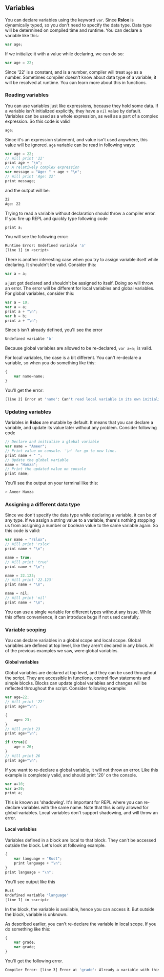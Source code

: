 ## Variables
You can declare variables using the keyword `var`. Since **Rslox** is dynamically typed, so you don't need to specify the data type. Data type will be determined on compiled time and runtime. You can declare a variable like this:
```javascript
var age;
``` 
If we initialize it with a value while declaring, we can do so:
```javascript
var age = 22;
```
Since '22' is a constant, and is a number, compiler will treat `age` as a number. Sometimes compiler doesn't know about data type of a variable, it will be resolved at runtime. You can learn more about this in functions.

### Reading variables
You can use variables just like expressions, because they hold some data. If a variable isn't initialized explicitly, they have a `nil` value by default. Variables can be used as a whole expression, as well as a part of a complex expression. So this code is valid
```javascript
age;
```
Since it's an expression statement, and value isn't used anywhere, this value will be ignored. `age` variable can be read in following ways:
```javascript
var age = 22;
// Will print '22'
print age + "\n";
// A relatively complex expression
var message = "Age: " + age + "\n";
// Will print 'Age: 22'
print message;
``` 
and the output will be:
```bash
22
Age: 22
```

Trying to read a variable without declaration should throw a compiler error. If you fire up REPL and quickly type following code
```javascript
print a;
```

You will see the following error:
```bash
Runtime Error: Undefined variable 'a'
[line 1] in <script>
```

There is another interesting case when you try to assign variable itself while declaring. It shouldn't be valid. Consider this:
```javascript
var a = a;
```
`a` just got declared and shouldn't be assigned to itself. Doing so will throw an error. The error will be different for local variables and global variables. 
For global variables, consider this:
```javascript
var a = 10;
var a = a;
print a + "\n";
var b = b;
print a + "\n";
```
Since `b` isn't already defined, you'll see the error
```bash
Undefined variable 'b'
```
Because global variables are allowed to be re-declared, `var a=a;` is valid.

For local variables, the case is a bit different. You can't re-declare a variable, so when you do something like this:
```javascript
{
    var name=name;
}
``` 
You'll get the error:
```bash
[line 2] Error at 'name': Can't read local variable in its own initializer
```

### Updating variables
Variables in **Rslox** are mutable by default. It means that you can declare a variable, and update its value later without any problem. Consider following code
```javascript
// Declare and initialize a global variable
var name = "Ameer";
// Print value on console. '\n' for go to new line.
print name + " ";
// Update the global variable
name = "Hamza";
// Print the updated value on console
print name;
```
You'll see the output on your terminal like this:
```bash
> Ameer Hamza
```

### Assigning a different data type
Since we don't specify the data type while declaring a variable, it can be of any type. If we assign a string value to a variable, there's nothing stopping us from assigning a number or boolean value to the same variable again. So this code is valid:
```javascript
var name = "rslox";
// Will print 'rslox'
print name + "\n";

name = true;
// Will print 'true'
print name + "\n";

name = 22.123;
// Will print '22.123'
print name + "\n";

name = nil;
// Will print 'nil'
print name + "\n";
```
You can use a single variable for different types without any issue. While this offers convenience, it can introduce bugs if not used carefully. 

### Variable scoping
You can declare variables in a global scope and local scope. Global variables are defined at top level, like they aren't declared in any block. All of the previous examples we saw, were global variables. 

#### Global variables
Global variables are declared at top level, and they can be used throughout the script. They are accessible in functions, control flow statements and simple blocks. Blocks can update global variables and changes will be reflected throughout the script. Consider following example:

```javascript
var age=22;
// Will print '22'
print age+"\n";

{
    age= 23;
}
// Will print 23
print age+"\n";

if (true){
    age = 26;
}
// Will print 26
print age+"\n";
```

If you want to re-declare a global variable, it will not throw an error. Like this example is completely valid, and should print '20' on the console.
```javascript
var a=10;
var a=20;
print a;
```
This is known as 'shadowing'. It's important for REPL where you can re-declare variables with the same name. Note that this is only allowed for global variables. Local variables don't support shadowing, and will throw an error.

#### Local variables
Variables defined in a block are local to that block. They can't be accessed outside the block. Let's look at following example.
```javascript
{
    var language = "Rust";
    print language + "\n";
}
print language + "\n";
```

You'll see output like this

```bash
Rust
Undefined variable 'language'
[line 1] in <script>
```

In the block, the variable is available, hence you can access it. But outside the block, variable is unknown. 

As described earlier, you can't re-declare the variable in local scope. If you do something like this:
```javascript
{
    var grade;
    var grade;
}
```

You'll get the following error.
```bash
Compiler Error: [line 3] Error at 'grade': Already a variable with this name in this scope.
```